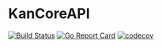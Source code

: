 # KanCoreAPI
[![Build Status](https://travis-ci.org/souko2525/KanCoreAPI.svg?branch=master)](https://travis-ci.org/souko2525/KanCoreAPI)
[![Go Report Card](https://goreportcard.com/badge/github.com/souko2525/KanCoreAPI)](https://goreportcard.com/report/github.com/souko2525/KanCoreAPI)
[![codecov](https://codecov.io/gh/souko2525/KanCoreAPI/branch/master/graph/badge.svg)](https://codecov.io/gh/souko2525/KanCoreAPI)
